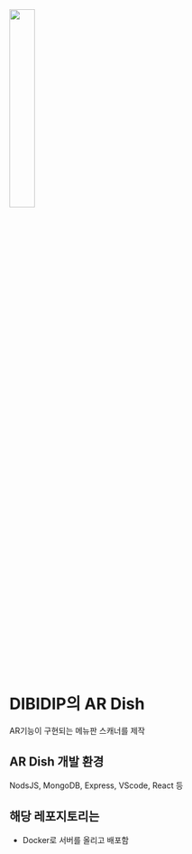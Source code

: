 <img src = "https://user-images.githubusercontent.com/71677810/127866209-aaed683e-b10a-4772-8195-55c15e3fb6c9.png" width="30%" height="30%">

# DIBIDIP의 AR Dish

AR기능이 구현되는 메뉴판 스캐너를 제작

## AR Dish 개발 환경

NodsJS, MongoDB, Express, VScode, React 등

## 해당 레포지토리는

- Docker로 서버를 올리고 배포함
